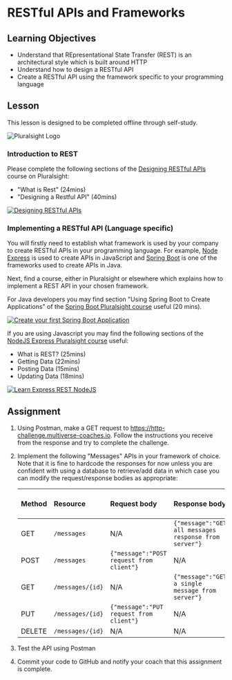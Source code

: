 # RESTful APIs and Frameworks

## Learning Objectives

* Understand that REpresentational State Transfer (REST) is an architectural style which is built around HTTP
* Understand how to design a RESTful API
* Create a RESTful API using the framework specific to your programming language

## Lesson
This lesson is designed to be completed offline through self-study.

![Pluralsight Logo](https://www.pluralsight.com/content/dam/pluralsight/blog/2015/10/pluralsight-new-brand/wp/img/60885_PS_Inline_01.jpg)

### Introduction to REST
Please complete the following sections of the [Designing RESTful APIs](https://app.pluralsight.com/library/courses/designing-restful-web-apis/table-of-contents) course on Pluralsight:

* "What is Rest" (24mins)
* "Designing a Restful API" (40mins)

[![Designing RESTful APIs](https://user-images.githubusercontent.com/4499581/126299566-9dc6015a-8bc9-4d92-9756-e933623ac96a.png)](https://app.pluralsight.com/library/courses/designing-restful-web-apis/table-of-contents)


### Implementing a RESTful API (Language specific)
You will firstly need to establish what framework is used by your company to create RESTful APIs in your programming language. For example, [Node Express](https://expressjs.com/) is used to create APIs in JavaScript and [Spring Boot](https://spring.io/projects/spring-boot) is one of the frameworks used to create APIs in Java.

Next, find a course, either in Pluralsight or elsewhere which explains how to implement a REST API in your chosen framework.

For Java developers you may find section "Using Spring Boot to Create Applications" of the [Spring Boot Pluralsight course](https://app.pluralsight.com/library/courses/creating-first-spring-boot-application/table-of-contents) useful (20 mins).

[![Create your first Spring Boot Application](https://user-images.githubusercontent.com/4499581/126299591-51c01833-0e51-4319-9fe5-081adcfb9f05.png)](https://app.pluralsight.com/library/courses/creating-first-spring-boot-application/table-of-contents)

If you are using Javascript you may find the following sections of the [NodeJS Express Pluralsight course](https://app.pluralsight.com/library/courses/node-js-express-rest-web-services-update/table-of-contents) useful:
* What is REST? (25mins)
* Getting Data (22mins)
* Posting Data (15mins)
* Updating Data (18mins)

[![Learn Express REST NodeJS](https://user-images.githubusercontent.com/4499581/126299605-cfd03909-e202-4c3a-9759-ee15e0d8732d.png)](https://app.pluralsight.com/library/courses/node-js-express-rest-web-services-update/table-of-contents)


## Assignment
1. Using Postman, make a GET request to https://http-challenge.multiverse-coaches.io. Follow the instructions you receive from the response and try to complete the challenge.

1. Implement the following "Messages" APIs in your framework of choice. Note that it is fine to hardcode the responses for now unless you are confident with using a database to retrieve/add data in which case you can modify the request/response bodies as appropriate:

     |Method|Resource|Request body|Response body|Response status code|
     |:-----|:-------|:-----------|:------------|:-------------------|
     |GET|`/messages`|N/A|`{"message":"GET all messages response from server"}`|200|
     |POST|`/messages`|`{"message":"POST request from client"}`|N/A|201|
     |GET|`/messages/{id}`|N/A|`{"message":"GET a single message from server"}`|200|
     |PUT|`/messages/{id}`|`{"message":"PUT request from client"}`|N/A|200|
     |DELETE|`/messages/{id}`|N/A|N/A|200|

1. Test the API using Postman

1. Commit your code to GitHub and notify your coach that this assignment is complete.
